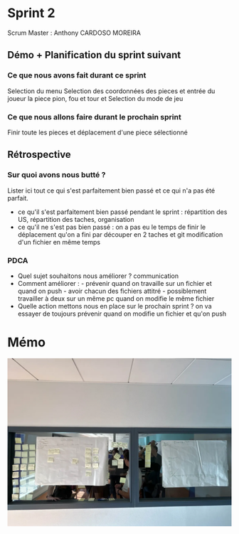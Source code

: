 # Sprint 2

Scrum Master : Anthony CARDOSO MOREIRA

## Démo + Planification du sprint suivant

### Ce que nous avons fait durant ce sprint
Selection du menu
Selection des coordonnées des pieces et entrée du joueur
la piece pion, fou et tour
et Selection du mode de jeu

### Ce que nous allons faire durant le prochain sprint
Finir toute les pieces et déplacement d'une piece sélectionné

## Rétrospective

### Sur quoi avons nous butté ?
Lister ici tout ce qui s'est parfaitement bien passé et ce qui n'a pas été parfait.
* ce qu'il s'est parfaitement bien passé pendant le sprint : répartition des US, répartition des taches, organisation 
* ce qu'il ne s'est pas bien passé : on a pas eu le temps de finir le déplacement qu'on a fini par découper en 2 taches et git modification d'un fichier en même temps

### PDCA
* Quel sujet souhaitons nous améliorer ? communication
* Comment améliorer : - prévenir quand on travaille sur un fichier et quand on push - avoir chacun des fichiers attitré - possiblement travailler à deux sur un même pc quand on modifie le même fichier  
* Quelle action mettons nous en place sur le prochain sprint ? on va essayer de toujours prévenir quand on modifie un fichier et qu'on push

# Mémo
![radiateur + burnUp](./IMG_1132.jpg)